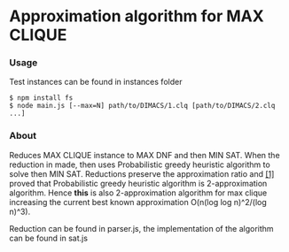 # Approximation algorithm for MAX CLIQUE

### Usage
Test instances can be found in instances folder
```console
$ npm install fs
$ node main.js [--max=N] path/to/DIMACS/1.clq [path/to/DIMACS/2.clq ...]
```

### About
Reduces MAX CLIQUE instance to MAX DNF and then MIN SAT.
When the reduction in made, then uses Probabilistic greedy heuristic algorithm to solve then MIN SAT.
Reductions preserve the approximation ratio and [[1]](https://epubs.siam.org/doi/pdf/10.1137/S0895480191220836) proved that
Probabilistic greedy heuristic algorithm is 2-approximation algorithm.
Hence __this__ is also 2-approximation algorithm for max clique 
increasing the current best known approximation O(n(log log n)^2/(log n)^3).

Reduction can be found in parser.js, the implementation of the algorithm can be found in sat.js
